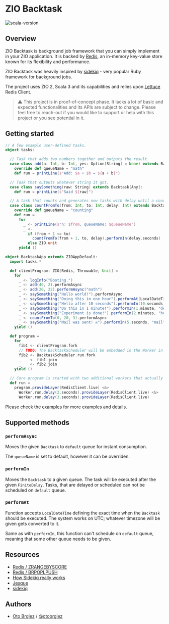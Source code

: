 # ZIO Backtask

![scala-version][scala-version-badge]

## Overview

ZIO Backtask is background job framework that you can simply implement in your ZIO application. 
It is backed by [Redis], an in-memory key-value store known for its flexibility and performance.

ZIO Backtask was heavily inspired by [sidekiq] - very popular Ruby framework for background jobs.

The project uses ZIO 2, Scala 3 and its capabilities and relies upon [Lettuce] Redis Client.

> ⚠️ This project is in proof-of-concept phase. It lacks a lot of basic and expected 
> functionalities and its APIs are subject to change. Please feel free to reach-out
> if you would like to support or help with this project or you see potential in it.

## Getting started

```scala
// A few example user-defined tasks.
object tasks:

  // Task that adds two numbers together and outputs the result.
  case class add(a: Int, b: Int, yes: Option[String] = None) extends Backtask[Any]:
    override def queueName = "math"
    def run = printLine(s"Add: $a + $b = ${a + b}")

  // Task that outputs whatever string it got.
  case class saySomething(raw: String) extends Backtask[Any]:
    def run = printLine(s"Said ${raw}")

  // A task that counts and generates new tasks with delay until a condition is reached
  case class countFromTo(from: Int, to: Int, delay: Int) extends Backtask[Redis]:
    override def queueName = "counting"
    def run =
      for
        _ <- printLine(s"n: $from, queueName: $queueName")
        _ <-
          if (from + 1 <= to)
            countFromTo(from + 1, to, delay).performIn(delay.seconds)
          else ZIO.unit
      yield ()

object BacktaskApp extends ZIOAppDefault:
  import tasks.*

  def clientProgram: ZIO[Redis, Throwable, Unit] =
    for
      _ <- logInfo("Booting.")
      _ <- add(40, 2).performAsync
      _ <- add(20, 22).performAsync("math")
      _ <- saySomething("Hello world!").performAsync
      _ <- saySomething("Doing this in one hour").performAt(LocalDateTime.now.plusHours(1), "hello")
      _ <- saySomething("Hello after 10 seconds").performIn(10.seconds, "hello")
      _ <- saySomething("Do this in 1 minute!").performIn(1.minute, "delayed")
      _ <- saySomething("Experiment is done!").performIn(2.minutes, "hello")
      _ <- countFromTo(0, 20, 3).performAsync
      _ <- saySomething("Mail was sent! ✉️").performIn(5.seconds, "mail")
    yield ()

  def program =
    for
      fib1 <- clientProgram.fork
      // TODO: The BacktaskScheduler will be embedded in the Worker in the near future. 
      fib2 <- BacktaskScheduler.run.fork
      _    <- fib1.join
      _    <- fib2.join
    yield ()

  // Core program is started with two additional workers that actually consume tasks and execute them.
  def run =
    program.provideLayer(RedisClient.live) <&>
      Worker.run.delay(2.seconds).provideLayer(RedisClient.live) <&>
      Worker.run.delay(3.seconds).provideLayer(RedisClient.live)
```

Please check the [examples](modules/examples/src/main/scala/zio/backtask/examples) for more examples and details.

## Supported methods

### `performAsync`

Moves the given `Backtask` to `default` queue for instant consumption.

The `queueName` is set to default, however it can be overriden.

### `performIn`

Moves the `Backtask` to a given queue. The task will be executed after the given
`FiniteDelay`. Tasks, that are delayed or scheduled can not be scheduled on `default`
queue.

### `performAt`

Function accepts `LocalDateTime` defining the exact time when the `Backtask` should 
be executed. The system works on UTC; whatever timezone will be given gets converted to it.

Same as with `performIn`, this function can't schedule on `default` queue, 
meaning that some other queue needs to be given.


## Resources

- [Redis / ZRANGEBYSCORE](https://redis.io/commands/zrangebyscore/)
- [Redis / BRPOPLPUSH](https://redis.io/commands/brpoplpush/)
- [How Sidekiq really works](https://www.paweldabrowski.com/articles/how-sidekiq-really-works)
- [Jesque](https://github.com/gresrun/jesque)
- [sidekiq](https://github.com/mperham/sidekiq)

## Authors

- [Oto Brglez](https://github.com/otobrglez) / [@otobrglez](https://twitter.com/otobrglez)

[Redis]: https://redis.io
[Lettuce]: https://lettuce.io
[sidekiq]: https://github.com/mperham/sidekiq
[scala-version-badge]: https://img.shields.io/badge/scala-3.2.2-blue?logo=scala&color=red
